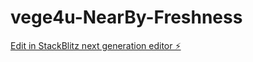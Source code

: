 # vege4u-NearBy-Freshness

[Edit in StackBlitz next generation editor ⚡️](https://stackblitz.com/~/github.com/ankit-hriday1991/vege4u-NearBy-Freshness)
